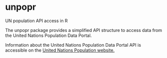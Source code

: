 # unpopr
UN population API access in R

The unpopr package provides a simplified API structure to access data from the United Nations Population Data Portal. 

Information about the United Nations Population Data Portal API is accessible on the [United Nations Population website.](https://population.un.org/dataportal/about/dataapi)
